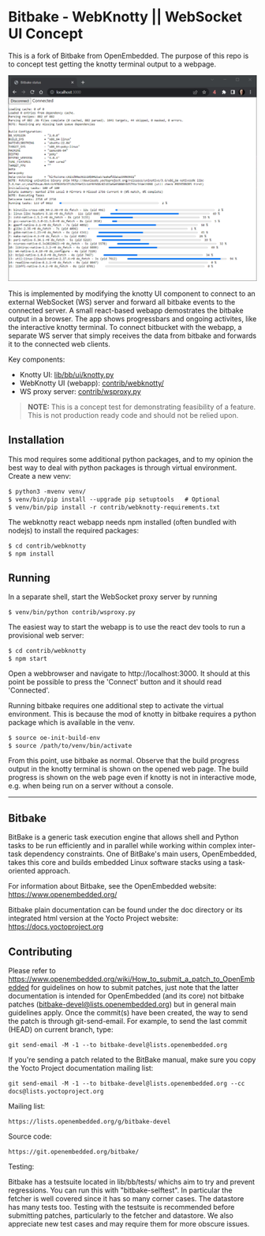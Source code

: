 Bitbake - WebKnotty || WebSocket UI Concept
===========================================

This is a fork of Bitbake from OpenEmbedded. The purpose of this repo is to
concept test getting the knotty terminal output to a webpage.

![WebKnotty](contrib/webknotty/img/webknotty.png)

This is implemented by modifying the knotty UI component to connect to an
external WebSocket (WS) server and forward all bitbake events to the connected
server. A small react-based webapp demostrates the bitbake output in
a browser. The app shows progressbars and ongoing activites, like the
interactive knotty terminal. To connect bitbucket with the webapp, a separate
WS server that simply receives the data from bitbake and forwards it to the
connected web clients.

Key components:
 * Knotty UI: [lib/bb/ui/knotty.py](lib/bb/ui/knotty.py)
 * WebKnotty UI (webapp): [contrib/webknotty/](contrib/webknotty/)
 * WS proxy server: [contrib/wsproxy.py](contrib/wsproxy.py)

> **NOTE:** This is a concept test for demonstrating feasibility of a feature.
> This is not production ready code and should not be relied upon.


Installation
------------

This mod requires some additional python packages, and to my opinion the best
way to deal with python packages is through virtual environment. Create
a new venv:

    $ python3 -mvenv venv/
    $ venv/bin/pip install --upgrade pip setuptools   # Optional
    $ venv/bin/pip install -r contrib/webknotty-requirements.txt

The webknotty react webapp needs npm installed (often bundled with 
nodejs) to install the required packages:

    $ cd contrib/webknotty
    $ npm install


Running
-------

In a separate shell, start the WebSocket proxy server by running

    $ venv/bin/python contrib/wsproxy.py

The easiest way to start the webapp is to use the react dev tools to run
a provisional web server:

    $ cd contrib/webknotty
    $ npm start

Open a webbrowser and navigate to http://localhost:3000. It should at this
point be possible to press the 'Connect' button and it should read 'Connected'.

Running bitbake requires one additional step to activate the virtual
environment. This is because the mod of knotty in bitbake requires
a python package which is available in the venv.

    $ source oe-init-build-env
    $ source /path/to/venv/bin/activate

From this point, use bitbake as normal. Observe that the build progress output
in the knotty terminal is shown on the opened web page. The build progress
is shown on the web page even if knotty is not in interactive mode, e.g. when
being run on a server without a console.


------------------------------------

Bitbake
-------

BitBake is a generic task execution engine that allows shell and Python tasks to be run
efficiently and in parallel while working within complex inter-task dependency constraints.
One of BitBake's main users, OpenEmbedded, takes this core and builds embedded Linux software
stacks using a task-oriented approach.

For information about Bitbake, see the OpenEmbedded website:
    https://www.openembedded.org/

Bitbake plain documentation can be found under the doc directory or its integrated
html version at the Yocto Project website:
    https://docs.yoctoproject.org

Contributing
------------

Please refer to
https://www.openembedded.org/wiki/How_to_submit_a_patch_to_OpenEmbedded
for guidelines on how to submit patches, just note that the latter documentation is intended
for OpenEmbedded (and its core) not bitbake patches (bitbake-devel@lists.openembedded.org)
but in general main guidelines apply. Once the commit(s) have been created, the way to send
the patch is through git-send-email. For example, to send the last commit (HEAD) on current
branch, type:

    git send-email -M -1 --to bitbake-devel@lists.openembedded.org

If you're sending a patch related to the BitBake manual, make sure you copy
the Yocto Project documentation mailing list:

    git send-email -M -1 --to bitbake-devel@lists.openembedded.org --cc docs@lists.yoctoproject.org

Mailing list:

    https://lists.openembedded.org/g/bitbake-devel

Source code:

    https://git.openembedded.org/bitbake/

Testing:

Bitbake has a testsuite located in lib/bb/tests/ whichs aim to try and prevent regressions.
You can run this with "bitbake-selftest". In particular the fetcher is well covered since
it has so many corner cases. The datastore has many tests too. Testing with the testsuite is
recommended before submitting patches, particularly to the fetcher and datastore. We also
appreciate new test cases and may require them for more obscure issues.
